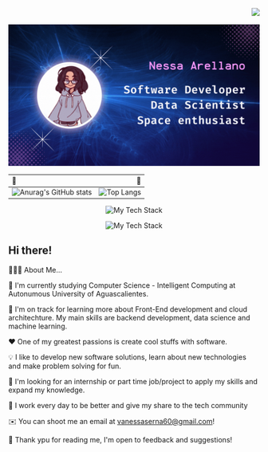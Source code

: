 <p align="right">
    <img src="https://komarev.com/ghpvc/?username=VanessaArellano&color=99679E&style=for-the-badge">
</p>
<div>
    <img id="cover" src="cover.gif">
</div>




| 🌸 | 🌸|
| :----   |          ---: |
| ![Anurag's GitHub stats](https://github-readme-stats.vercel.app/api?username=vanessaarellano&show_icons=true&theme=tokyonight)|![Top Langs](https://github-readme-stats.vercel.app/api/top-langs/?username=VanessaArellano&theme=tokyonight&layout=compact)

<p align="center">
    <img src="https://github-readme-tech-stack.vercel.app/api/cards?align=center&titleAlign=center&borderRadius=10&fontWeight=thin&lineCount=1&theme=tokyonight&line1=react,react,c854c5;python,python,40b291;html5,html5,596f4f;javascript,javascript,9509bc"alt="My Tech Stack" />
</p>

<p align="center">
    <img src="https://github-readme-tech-stack.vercel.app/api/cards?align=center&titleAlign=center&borderRadius=10&fontWeight=thin&lineCount=1&theme=tokyonight&line1=Jupyter,Jupyter,f5434e;Apache Spark,Apache Spark,5e0098;" alt="My Tech Stack" />
</p>
   
## Hi there! 

👨🏻‍💻  About Me...

🏫  I'm currently studying Computer Science - Intelligent Computing at Autonumous University of Aguascalientes.

🚀  I'm on track for learning more about Front-End development and cloud architechture. My main skills are backend development, data science and machine learning. 

❤️  One of my greatest passions is create cool stuffs with software.

💡  I like to develop new software solutions, learn about new technologies and make problem solving for fun.

💼  I'm looking for an internship or part time job/project to apply my skills and expand my knowledge.

🌟 I work every day to be better and give my share to the tech community 

✉️  You can shoot me an email at vanessaserna60@gmail.com!

🙌 Thank ypu for reading me, I'm open to feedback and suggestions!
